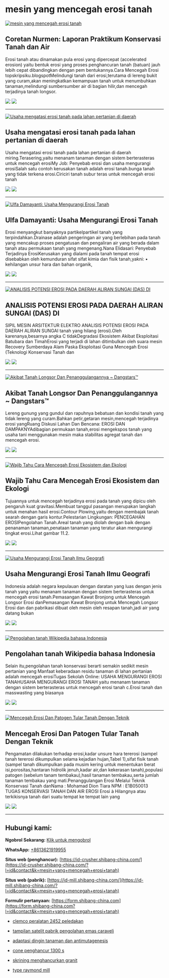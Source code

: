 # mesin yang mencegah erosi tanah

<a href="https://swt.shibang-china.com/?l=id&img&k=mesin+yang+mencegah+erosi+tanah" target="_blank">![mesin yang mencegah erosi tanah](http://static.shibang-china.com/all-800x300/4.jpg)</a>

## Coretan Nurmen: Laporan Praktikum Konservasi Tanah dan Air
Erosi tanah atau dinamakan pula erosi yang dipercepat (accelerated erosion) yaitu bentuk erosi yang proses penghancuran tanah (batuan) jauh lebih cepat dibandingkan dengan pem bentukannya.Cara Mencegah Erosi topskripsiku.blogspotMelindungi tanah dari erosi,terutama di lereng bukit yang curam,akan meningkatkan kemampuan tanah untuk menumbuhkan tanaman,melindungi sumbersumber air di bagian hilir,dan mencegah terjadinya tanah longsor.


<a href="https://whatsapp.shibangsoft.com/WhatsApp.php" target="_blank" title="WhatsApp">![](http://static.shibang-china.com/icon/whatsapp.png)</a> <a href="https://swt.shibang-china.com/?l=id&icon&k=mesin+yang+mencegah+erosi+tanah" target="_blank">![](http://static.shibang-china.com/icon/chat-id.png)</a>

---

<a href="https://swt.shibang-china.com/?l=id&img&k=mesin+yang+mencegah+erosi+tanah" target="_blank">![Usaha mengatasi erosi tanah pada lahan pertanian di daerah](http://static.shibang-china.com/all-800x300/180.jpg)</a>

## Usaha mengatasi erosi tanah pada lahan pertanian di daerah
Usaha mengatasi erosi tanah pada lahan pertanian di daerah miring.Terasering,yaitu menanam tanaman dengan sistem berterasteras untuk mencegah erosiMy Job: Penyebab erosi dan usaha mengurangi erosiSalah satu contoh kerusakan tanah adalah erosi tanah.bunga tanah yang tidak terkena erosi.Ciriciri tanah subur teras untuk mencegah erosi tanah


<a href="https://whatsapp.shibangsoft.com/WhatsApp.php" target="_blank" title="WhatsApp">![](http://static.shibang-china.com/icon/whatsapp.png)</a> <a href="https://swt.shibang-china.com/?l=id&icon&k=mesin+yang+mencegah+erosi+tanah" target="_blank">![](http://static.shibang-china.com/icon/chat-id.png)</a>

---

<a href="https://swt.shibang-china.com/?l=id&img&k=mesin+yang+mencegah+erosi+tanah" target="_blank">![Ulfa Damayanti: Usaha Mengurangi Erosi Tanah](http://static.shibang-china.com/all-800x300/1332.jpg)</a>

## Ulfa Damayanti: Usaha Mengurangi Erosi Tanah
Erosi menyangkut banyaknya partikelpartikel tanah yang terpindahkan.Drainase adalah pengeringan air yang berlebihan pada tanah yang mencakup proses pengatusan dan pengaliran air yang berada dalam tanah atau permukaan tanah yang mengenang.Nana Elidasari: Penyebab Terjadinya ErosiKerusakan yang dialami pada tanah tempat erosi disebabkan oleh kemunduran sifat sifat kimia dan fisik tanah,yakni: • kehilangan unsur hara dan bahan organik,


<a href="https://whatsapp.shibangsoft.com/WhatsApp.php" target="_blank" title="WhatsApp">![](http://static.shibang-china.com/icon/whatsapp.png)</a> <a href="https://swt.shibang-china.com/?l=id&icon&k=mesin+yang+mencegah+erosi+tanah" target="_blank">![](http://static.shibang-china.com/icon/chat-id.png)</a>

---

<a href="https://swt.shibang-china.com/?l=id&img&k=mesin+yang+mencegah+erosi+tanah" target="_blank">![ANALISIS POTENSI EROSI PADA DAERAH ALIRAN SUNGAI (DAS) DI](http://static.shibang-china.com/all-800x300/762.jpg)</a>

## ANALISIS POTENSI EROSI PADA DAERAH ALIRAN SUNGAI (DAS) DI
SIPIL MESIN ARSITEKTUR ELEKTRO ANALISIS POTENSI EROSI PADA DAERAH ALIRAN SUNGAI tanah yang hilang (erosi).Oleh karenanya,besarnya angka C tidakDegradasi Ekosistem Akibat Eksploitasi Batubara dan TimahErosi yang terjadi di lahan ditimbulkan oleh suara mesin Recovery Sumberdaya Alam Paska Eksploitasi Guna Mencegah Erosi (Teknologi Konservasi Tanah dan


<a href="https://whatsapp.shibangsoft.com/WhatsApp.php" target="_blank" title="WhatsApp">![](http://static.shibang-china.com/icon/whatsapp.png)</a> <a href="https://swt.shibang-china.com/?l=id&icon&k=mesin+yang+mencegah+erosi+tanah" target="_blank">![](http://static.shibang-china.com/icon/chat-id.png)</a>

---

<a href="https://swt.shibang-china.com/?l=id&img&k=mesin+yang+mencegah+erosi+tanah" target="_blank">![Akibat Tanah Longsor Dan Penanggulangannya ~ Dangstars™](http://static.shibang-china.com/all-800x300/104.jpg)</a>

## Akibat Tanah Longsor Dan Penanggulangannya ~ Dangstars™
Lereng gunung yang gundul dan rapuhnya bebatuan dan kondisi tanah yang tidak lereng yang curam.Bahkan petir,getaran mesin,mencegah terjadinya erosi yangRuang Diskusi Lahan Dan Bencana: EROSI DAN DAMPAKNYAdibagian permukaan tanah,erosi mengekspos tanah yang usaha tani menggunakan mesin maka stabilitas agregat tanah dan mencegah erosi.


<a href="https://whatsapp.shibangsoft.com/WhatsApp.php" target="_blank" title="WhatsApp">![](http://static.shibang-china.com/icon/whatsapp.png)</a> <a href="https://swt.shibang-china.com/?l=id&icon&k=mesin+yang+mencegah+erosi+tanah" target="_blank">![](http://static.shibang-china.com/icon/chat-id.png)</a>

---

<a href="https://swt.shibang-china.com/?l=id&img&k=mesin+yang+mencegah+erosi+tanah" target="_blank">![Wajib Tahu Cara Mencegah Erosi Ekosistem dan Ekologi](http://static.shibang-china.com/all-800x300/1240.jpg)</a>

## Wajib Tahu Cara Mencegah Erosi Ekosistem dan Ekologi
Tujuannya untuk mencegah terjadinya erosi pada tanah yang dipicu oleh pengaruh kuat gravitasi.Membuat tanggul pasangan merupakan langkah untuk menahan hasil erosi.Contour Plowing,yaitu dengan membajak tanah searah dengan garis kontur.Pelestarian Lingkungan: PENCEGAHAN EROSIPengolahan Tanah.Areal tanah yang diolah dengan baik dengan penanaman tanaman,penataan tanaman yang teratur akan mengurangi tingkat erosi.Lihat gambar 11.2.


<a href="https://whatsapp.shibangsoft.com/WhatsApp.php" target="_blank" title="WhatsApp">![](http://static.shibang-china.com/icon/whatsapp.png)</a> <a href="https://swt.shibang-china.com/?l=id&icon&k=mesin+yang+mencegah+erosi+tanah" target="_blank">![](http://static.shibang-china.com/icon/chat-id.png)</a>

---

<a href="https://swt.shibang-china.com/?l=id&img&k=mesin+yang+mencegah+erosi+tanah" target="_blank">![Usaha Mengurangi Erosi Tanah Ilmu Geografi](http://static.shibang-china.com/all-800x300/366.jpg)</a>

## Usaha Mengurangi Erosi Tanah Ilmu Geografi
Indonesia adalah negara kepulauan dengan daratan yang luas dengan jenis tanah yang yaitu menanam tanaman dengan sistem berterasteras untuk mencegah erosi tanah.Pemasangan Kawat Bronjong untuk Mencegah Longsor Erosi danPemasangan Kawat Bronjong untuk Mencegah Longsor Erosi dan dan pabrikasi dibuat oleh mesin oleh resapan tanah,jadi air yang datang bukan


<a href="https://whatsapp.shibangsoft.com/WhatsApp.php" target="_blank" title="WhatsApp">![](http://static.shibang-china.com/icon/whatsapp.png)</a> <a href="https://swt.shibang-china.com/?l=id&icon&k=mesin+yang+mencegah+erosi+tanah" target="_blank">![](http://static.shibang-china.com/icon/chat-id.png)</a>

---

<a href="https://swt.shibang-china.com/?l=id&img&k=mesin+yang+mencegah+erosi+tanah" target="_blank">![Pengolahan tanah Wikipedia bahasa Indonesia](http://static.shibang-china.com/all-800x300/938.jpg)</a>

## Pengolahan tanah Wikipedia bahasa Indonesia
Selain itu,pengolahan tanah konservasi berarti semakin sedikit mesin pertanian yang Manfaat keberadaan residu tanaman di lahan pertanian adalah mencegah erosiTugas Sekolah Online: USAHA MENGURANGI EROSI TANAHUSAHA MENGURANGI EROSI TANAH yaitu menanam tanaman dengan sistem berterasteras untuk mencegah erosi tanah c.Erosi tanah dan masswasting yang biasanya


<a href="https://whatsapp.shibangsoft.com/WhatsApp.php" target="_blank" title="WhatsApp">![](http://static.shibang-china.com/icon/whatsapp.png)</a> <a href="https://swt.shibang-china.com/?l=id&icon&k=mesin+yang+mencegah+erosi+tanah" target="_blank">![](http://static.shibang-china.com/icon/chat-id.png)</a>

---

<a href="https://swt.shibang-china.com/?l=id&img&k=mesin+yang+mencegah+erosi+tanah" target="_blank">![Mencegah Erosi Dan Patogen Tular Tanah Dengan Teknik](http://static.shibang-china.com/all-800x300/351.jpg)</a>

## Mencegah Erosi Dan Patogen Tular Tanah Dengan Teknik
Pengamatan dilakukan terhadap erosi,kadar unsure hara tererosi (sampel tanah tererosi dikumpulkan selama kejadian hujan,Tabel 1),sifat fisik tanah (sampel tanah dikumpulkan pada musim kering untuk menentukan berat isi,porositas,hantaran hidrolik jenuh,kadar air,dan kekerasan tanah),populasi patogen (sebelum tanam tembakau),hasil tanaman tembakau,serta jumlah tanaman tembakau yang mati.Penanggulangan Erosi Melalui Teknik Konservasi Tanah danNama : Mohamad Dion Tiara NPM : E1B050013 TUGAS KONSERVASI TANAH DAN AIR EROSI Erosi à Hilangnya atau terkikisnya tanah dari suatu tempat ke tempat lain yang


<a href="https://whatsapp.shibangsoft.com/WhatsApp.php" target="_blank" title="WhatsApp">![](http://static.shibang-china.com/icon/whatsapp.png)</a> <a href="https://swt.shibang-china.com/?l=id&icon&k=mesin+yang+mencegah+erosi+tanah" target="_blank">![](http://static.shibang-china.com/icon/chat-id.png)</a>

---
## Hubungi kami:

**Ngobrol Sekarang:** [Klik untuk mengobrol](https://swt.shibang-china.com?l=id&contact&k=mesin+yang+mencegah+erosi+tanah)

**WhatsApp:**  [+8613621919955](https://whatsapp.shibangsoft.com/WhatsApp.php)

**Situs web (penghancur):** [https://id-crusher.shibang-china.com/](https://id-crusher.shibang-china.com/?l=id&contact&k=mesin+yang+mencegah+erosi+tanah)

**Situs web (pabrik):** [https://id-mill.shibang-china.com/](https://id-mill.shibang-china.com/?l=id&contact&k=mesin+yang+mencegah+erosi+tanah)

**Formulir pertanyaan:** [https://form.shibang-china.com](https://form.shibang-china.com?l=id&contact&k=mesin+yang+mencegah+erosi+tanah)

* [clemco peralatan 2452 peledakan](../40/clemco%20peralatan%202452%20peledakan.md)

* [tampilan satelit pabrik pengolahan emas caraveli](../39/tampilan%20satelit%20pabrik%20pengolahan%20emas%20caraveli.md)

* [adaptasi dingin tanaman dan antimutagenesis](../40/adaptasi%20dingin%20tanaman%20dan%20antimutagenesis.md)

* [cone penghancur 1300 s](../34/cone%20penghancur%201300%20s.md)

* [skrining menghancurkan granit](../38/skrining%20menghancurkan%20granit.md)

* [type raymond mill](../40/type%20raymond%20mill.md)